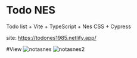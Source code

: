 # Todo NES 
Todo list + Vite + TypeScript + Nes CSS + Cypress

site: https://todones1985.netlify.app/

#View
![notasnes](https://user-images.githubusercontent.com/84545725/195232418-288dbeef-f9cb-419b-a73e-78bc6d167667.jpg)
![notasnes2](https://user-images.githubusercontent.com/84545725/195232452-715291bd-5aed-4af8-97c9-b5a9cc4df37a.jpg)



